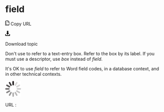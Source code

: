 # field

![Copy URL](media/field/Copy.png)
Copy URL

![Download](media/field/Download.png)

Download topic

Don't use to refer to a text-entry box. Refer to the box by its label. If you must use a descriptor, use *box* instead of *field*. 

It's OK to use *field* to refer to Word field codes, in a database context, and in other technical contexts.

![In progress](media/field/activity-large.gif)

URL :
